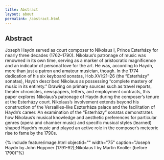 ```yaml
---
title: Abstract
layout: about
permalink: /abstract.html
---
```


## Abstract 

Joseph Haydn served as court composer to Nikolaus I, Prince Esterházy for nearly three decades (1762–1790). Nikolaus’s patronage of music was renowned in its own time, serving as a marker of aristocratic magnificence and an indicator of personal love for the art. He was, according to Haydn, more than just a patron and amateur musician, though. In the 1774 dedication of his six keyboard sonatas, Hob.XVI:21–26 (the “Esterházy” sonatas), Haydn described Nikolaus as possessing “complete mastery of music in its entirety.” Drawing on primary sources such as travel reports, theater chronicles, newspapers, letters, and employment contracts, this paper explores Nikolaus’s patronage of Haydn during the composer’s tenure at the Esterházy court. Nikolaus’s involvement extends beyond his construction of the Versailles-like Eszterháza palace and the facilitation of Haydn’s career. An examination of the “Esterházy” sonatas demonstrates how Nikolaus’s musical knowledge and aesthetic preferences for particular genres (opera and chamber music) and specific musical styles (learned) shaped Haydn’s music and played an active role in the composer’s meteoric rise to fame by the 1790s. 

{% include feature/image.html objectid="" width="75" caption="Joseph Haydn by John Hoppner (1791-92);Nikolaus I by Martin Knoller (before 1790)"%}
